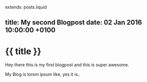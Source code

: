 extends: posts.liquid

title:   My second Blogpost
date:    02 Jan 2016 10:00:00 +0100
---
# {{ title }}

Hey there this is my first blogpost and this is super awesome.

My Blog is lorem ipsum like, yes it is..
